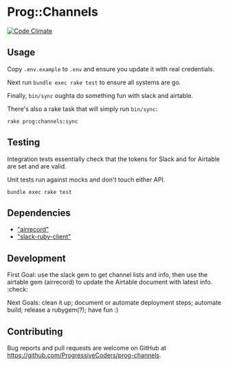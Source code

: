# Prog::Channels

[![Code Climate](https://codeclimate.com/github/ProgressiveCoders/prog-channels/badges/gpa.svg)](https://codeclimate.com/github/ProgressiveCoders/prog-channels)

## Usage

Copy `.env.example` to `.env` and ensure you update it with real credentials.

Next run `bundle exec rake test` to ensure all systems are go.

Finally, `bin/sync` oughta do something fun with slack and airtable.

There's also a rake task that will simply run `bin/sync`:

    rake prog:channels:sync

## Testing

Integration tests essentially check that the tokens for Slack and for Airtable are set and are valid.

Unit tests run against mocks and don't touch either API.

    bundle exec rake test

## Dependencies

- ["airrecord"](https://github.com/sirupsen/airrecord)
- ["slack-ruby-client"](https://github.com/slack-ruby/slack-ruby-client)

## Development

First Goal: use the slack gem to get channel lists and info, then use the airtable gem (airrecord) to update the Airtable document with latest info. :check:

Next Goals: clean it up; document or automate deployment steps; automate build; release a rubygem(?); have fun :)

## Contributing

Bug reports and pull requests are welcome on GitHub at https://github.com/ProgressiveCoders/prog-channels.
